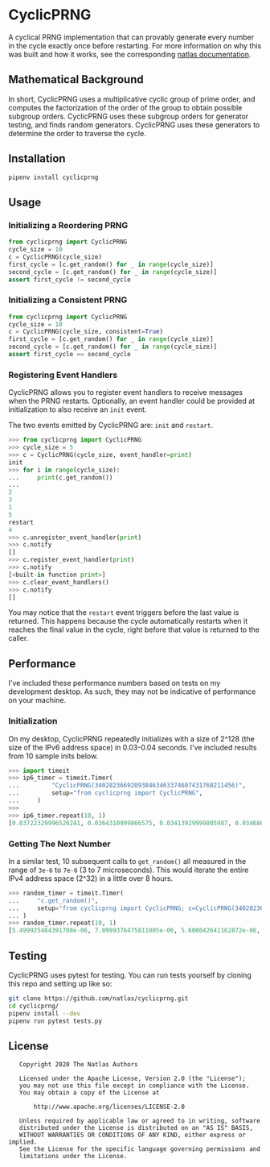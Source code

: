 # CyclicPRNG

A cyclical PRNG implementation that can provably generate every number in the cycle exactly once before restarting. For more information on why this was built and how it works, see the corresponding [natlas documentation](https://github.com/natlas/natlas/wiki/Host-Coverage-Scanning-Strategy).

## Mathematical Background

In short, CyclicPRNG uses a multiplicative cyclic group of prime order, and computes the factorization of the order of the group to obtain possible subgroup orders. CyclicPRNG uses these subgroup orders for generator testing, and finds random generators. CyclicPRNG uses these generators to determine the order to traverse the cycle.

## Installation

```bash
pipenv install cyclicprng
```

## Usage

### Initializing a Reordering PRNG

```python
from cyclicprng import CyclicPRNG
cycle_size = 10
c = CyclicPRNG(cycle_size)
first_cycle = [c.get_random() for _ in range(cycle_size)]
second_cycle = [c.get_random() for _ in range(cycle_size)]
assert first_cycle != second_cycle
```

### Initializing a Consistent PRNG

```python
from cyclicprng import CyclicPRNG
cycle_size = 10
c = CyclicPRNG(cycle_size, consistent=True)
first_cycle = [c.get_random() for _ in range(cycle_size)]
second_cycle = [c.get_random() for _ in range(cycle_size)]
assert first_cycle == second_cycle
```

### Registering Event Handlers

CyclicPRNG allows you to register event handlers to receive messages when the PRNG restarts. Optionally, an event handler could be provided at initialization to also receive an `init` event.

The two events emitted by CyclicPRNG are: `init` and `restart`.

```python
>>> from cyclicprng import CyclicPRNG
>>> cycle_size = 5
>>> c = CyclicPRNG(cycle_size, event_handler=print)
init
>>> for i in range(cycle_size):
...     print(c.get_random())
...
2
3
1
5
restart
4
>>> c.unregister_event_handler(print)
>>> c.notify
[]
>>> c.register_event_handler(print)
>>> c.notify
[<built-in function print>]
>>> c.clear_event_handlers()
>>> c.notify
[]
```

You may notice that the `restart` event triggers before the last value is returned. This happens because the cycle automatically restarts when it reaches the final value in the cycle, right before that value is returned to the caller.

## Performance

I've included these performance numbers based on tests on my development desktop. As such, they may not be indicative of performance on your machine.

### Initialization

On my desktop, CyclicPRNG repeatedly initializes with a size of 2^128 (the size of the IPv6 address space) in 0.03-0.04 seconds. I've included results from 10 sample inits below.

```python
>>> import timeit
>>> ip6_timer = timeit.Timer(
...         "CyclicPRNG(340282366920938463463374607431768211456)",
...         setup="from cyclicprng import CyclicPRNG",
...     )
>>>
>>> ip6_timer.repeat(10, 1)
[0.03722329996526241, 0.0364310999866575, 0.03413929999805987, 0.034686600090935826, 0.03407520009204745, 0.033979699946939945, 0.034076200099661946, 0.03446660004556179, 0.03457159991376102, 0.03437739983201027]
```

### Getting The Next Number

In a similar test, 10 subsequent calls to `get_random()` all measured in the range of `3e-6` to `7e-6` (3 to 7 microseconds). This would iterate the entire IPv4 address space (2^32) in a little over 8 hours.

```python
>>> random_timer = timeit.Timer(
...     "c.get_random()",
...     setup="from cyclicprng import CyclicPRNG; c=CyclicPRNG(340282366920938463463374607431768211456)"
... )
>>> random_timer.repeat(10, 1)
[5.499925464391708e-06, 7.0999376475811005e-06, 5.600042641162872e-06, 6.4999330788850784e-06, 5.499925464391708e-06, 4.200031980872154e-06, 6.200047209858894e-06, 6.7998189479112625e-06, 5.899928510189056e-06, 3.00002284348011e-06]
```

## Testing

CyclicPRNG uses pytest for testing. You can run tests yourself by cloning this repo and setting up like so:

```bash
git clone https://github.com/natlas/cyclicprng.git
cd cyclicprng/
pipenv install --dev
pipenv run pytest tests.py
```

## License

```text
   Copyright 2020 The Natlas Authors

   Licensed under the Apache License, Version 2.0 (the "License");
   you may not use this file except in compliance with the License.
   You may obtain a copy of the License at

       http://www.apache.org/licenses/LICENSE-2.0

   Unless required by applicable law or agreed to in writing, software
   distributed under the License is distributed on an "AS IS" BASIS,
   WITHOUT WARRANTIES OR CONDITIONS OF ANY KIND, either express or implied.
   See the License for the specific language governing permissions and
   limitations under the License.
```
